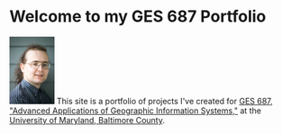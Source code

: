 # Welcome to my GES 687 Portfolio

<img src="DWRowlands-Headshot.jpg" width="80" class="float-left" /> This site is a portfolio of projects I've created for [GES 687, "Advanced Applications of Geographic Information Systems,"](http://catalog.umbc.edu/preview_course_nopop.php?catoid=17&coid=51285) at the [University of Maryland, Baltimore County](https://www.umbc.edu).
